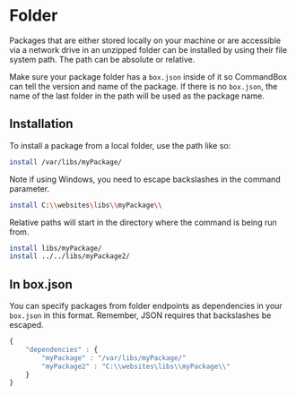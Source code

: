 # Folder

Packages that are either stored locally on your machine or are accessible via a network drive in an unzipped folder can be installed by using their file system path. The path can be absolute or relative.

Make sure your package folder has a `box.json` inside of it so CommandBox can tell the version and name of the package. If there is no `box.json`, the name of the last folder in the path will be used as the package name.

## Installation

To install a package from a local folder, use the path like so:

```bash
install /var/libs/myPackage/
```

Note if using Windows, you need to escape backslashes in the command parameter.

```bash
install C:\\websites\libs\\myPackage\\
```

Relative paths will start in the directory where the command is being run from.

```bash
install libs/myPackage/
install ../../libs/myPackage2/
```

## In box.json

You can specify packages from folder endpoints as dependencies in your `box.json` in this format. Remember, JSON requires that backslashes be escaped.

```javascript
{
    "dependencies" : {
        "myPackage" : "/var/libs/myPackage/"
        "myPackage2" : "C:\\websites\libs\\myPackage\\"
    }
}
```
